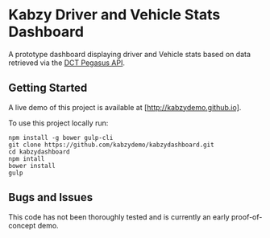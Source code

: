 # Kabzy Driver and Vehicle Stats Dashboard

A prototype dashboard displaying driver and Vehicle stats based on data retrieved via the [DCT Pegasus API](https://docs.pegasusgateway.com/#demonstration).  

## Getting Started

A live demo of this project is available at [http://kabzydemo.github.io].

To use this project locally run:
```
npm install -g bower gulp-cli
git clone https://github.com/kabzydemo/kabzydashboard.git
cd kabzydashboard
npm intall
bower install
gulp

```

## Bugs and Issues

This code has not been thoroughly tested and is currently an early proof-of-concept demo.
